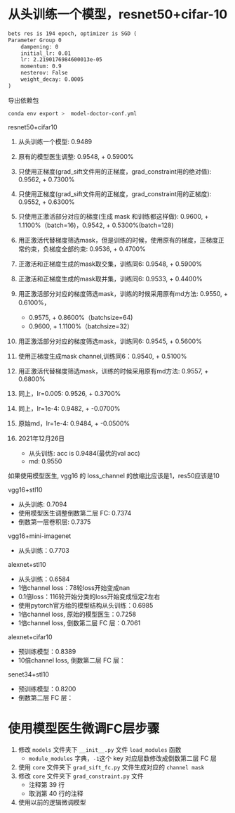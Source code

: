 # 从头训练一个模型，resnet50+cifar-10

```tex
bets res is 194 epoch, optimizer is SGD (
Parameter Group 0
    dampening: 0
    initial_lr: 0.01
    lr: 2.2190176984600013e-05
    momentum: 0.9
    nesterov: False
    weight_decay: 0.0005
)
```

导出依赖包
```bash
conda env export >  model-doctor-conf.yml
```

resnet50+cifar10
1. 从头训练一个模型: 0.9489
2. 原有的模型医生调整: 0.9548, + 0.5900%
3. 只使用正梯度(grad_sift文件用的正梯度，grad_constraint用的绝对值): 0.9562, + 0.7300%
4. 只使用正梯度(grad_sift文件用的正梯度，grad_constraint用的正梯度): 0.9552, + 0.6300%
5. 只使用正激活部分对应的梯度(生成 mask 和训练都这样做): 0.9600, + 1.1100%（batch=16)，0.9542, + 0.5300%(batch=128)
6. 用正激活代替梯度筛选mask，但是训练的时候，使用原有的梯度，正梯度正常约束，负梯度全部约束: 0.9536, + 0.4700%
7. 正激活和正梯度生成的mask取交集，训练同6: 0.9548, + 0.5900%
8. 正激活和正梯度生成的mask取并集，训练同6: 0.9533, + 0.4400%
9. 用正激活部分对应的梯度筛选mask，训练的时候采用原有md方法: 0.9550, + 0.6100%，
    - 0.9575, + 0.8600%（batchsize=64)
    - 0.9600, + 1.1100%（batchsize=32）
10. 用正激活部分对应的梯度筛选mask，训练同6: 0.9545, + 0.5600%
11. 使用正梯度生成mask channel,训练同6：0.9540, + 0.5100%
12. 用正激活代替梯度筛选mask，训练的时候采用原有md方法: 0.9557, + 0.6800%
13. 同上，lr=0.005: 0.9526, + 0.3700%
14. 同上，lr=1e-4: 0.9482, + -0.0700%
15. 原始md，lr=1e-4: 0.9484, + -0.0500%

16. 2021年12月26日
    - 从头训练: acc is 0.9484(最优的val acc)
    - md: 0.9550


如果使用模型医生, vgg16 的 loss_channel 的放缩比应该是1，res50应该是10

vgg16+stl10
- 从头训练: 0.7094
- 使用模型医生调整倒数第二层 FC: 0.7374
- 倒数第一层卷积层: 0.7375



vgg16+mini-imagenet
- 从头训练：0.7703

alexnet+stl10
- 从头训练：0.6584
- 1倍channel loss：78轮loss开始变成nan
- 0.1倍loss：116轮开始分类的loss开始变成恒定2左右
- 使用pytorch官方给的模型结构从头训练：0.6985
- 1倍channel loss, 原始的模型医生：0.7258
- 1倍channel loss, 倒数第二层 FC 层：0.7061

alexnet+cifar10
- 预训练模型：0.8389
- 10倍channel loss, 倒数第二层 FC 层：

senet34+stl10
- 预训练模型：0.8200
- 倒数第二层 FC 层：


# 使用模型医生微调FC层步骤
 1. 修改 `models` 文件夹下 `__init__.py` 文件 `load_modules` 函数
    - `module_modules` 字典，`-1`这个 key 对应层数修改成倒数第二层 FC 层
 2. 使用 `core` 文件夹下 `grad_sift_fc.py` 文件生成对应的 `channel mask`
 3. 修改 `core` 文件夹下 `grad_constraint.py` 文件
    - 注释第 39 行
    - 取消第 40 行的注释
4. 使用以前的逻辑微调模型
